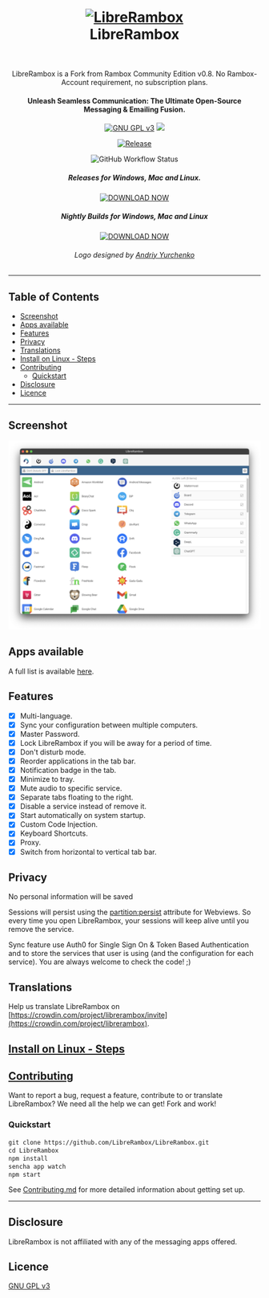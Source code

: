 <div align="center">
  <h1>
    <br />
    <a href="https://github.com/LibreRambox/LibreRambox"><img src="./resources/Icon.png" width="256px" alt="LibreRambox" /></a><br />
    LibreRambox
    <br /><br/>
  </h1>
	LibreRambox is a Fork from Rambox Community Edition v0.8. No Rambox-Account requirement, no subscription plans. 

  <h4>Unleash Seamless Communication: The Ultimate Open-Source Messaging & Emailing Fusion.</h4>

  <p>
    <a href="https://www.gnu.org/licenses/gpl-3.0.en.html" target="_blank"><img src="https://img.shields.io/github/license/librerambox/librerambox.svg" alt="GNU GPL v3" /></a>
    <a title="Crowdin" target="_blank" href="https://crowdin.com/project/librerambox"><img src="https://badges.crowdin.net/librerambox/localized.svg"></a>
  </p>
	<p>
		<a target="_blank" href="https://github.com/LibreRambox/LibreRambox/releases"> <img alt="Release" src="https://img.shields.io/github/v/release/LibreRambox/LibreRambox"></a>
	</p>
  <p>
    <img alt="GitHub Workflow Status" src="https://img.shields.io/github/actions/workflow/status/LibreRambox/LibreRambox/build.yml">
  </p>

  <h5>Releases for Windows, Mac and Linux.</h5>

  <a href="https://github.com/LibreRambox/LibreRambox/releases" target="_blank"><img src="https://cdn.rawgit.com/saenzramiro/rambox/gh-pages/images/img-download.svg" width="250" alt="DOWNLOAD NOW" /></a>

  <h5>Nightly Builds for Windows, Mac and Linux</h5>

  <a href="https://github.com/LibreRambox/LibreRambox/actions/workflows/build.yml" target="_blank"><img src="https://cdn.rawgit.com/saenzramiro/rambox/gh-pages/images/img-download.svg" width="150" alt="DOWNLOAD NOW" /></a>


  <h6>Logo designed by <a href="https://www.linkedin.com/in/andriyyurchenko/" target="_blank">Andriy Yurchenko</a></h6>
</div>

---

## Table of Contents

- [Screenshot](#screenshot)
- [Apps available](#apps-available)
- [Features](#features)
- [Privacy](#privacy)
- [Translations](#translations)
- [Install on Linux - Steps](#install-on-linux---steps)
- [Contributing](#contributing)
  - [Quickstart](#quickstart)
- [Disclosure](#disclosure)
- [Licence](#licence)

---

## Screenshot

![LibreRambox](./resources/screenshots/mac.png)

## Apps available

A full list is available [here](services.md).

## Features

- [x] Multi-language.
- [x] Sync your configuration between multiple computers.
- [x] Master Password.
- [x] Lock LibreRambox if you will be away for a period of time.
- [x] Don't disturb mode.
- [x] Reorder applications in the tab bar.
- [x] Notification badge in the tab.
- [x] Minimize to tray.
- [x] Mute audio to specific service.
- [x] Separate tabs floating to the right.
- [x] Disable a service instead of remove it.
- [x] Start automatically on system startup.
- [x] Custom Code Injection.
- [x] Keyboard Shortcuts.
- [x] Proxy.
- [x] Switch from horizontal to vertical tab bar.

## Privacy

No personal information will be saved

Sessions will persist using the [partition:persist](https://electronjs.org/docs/api/webview-tag#partition) attribute for Webviews.
So every time you open LibreRambox, your sessions will keep alive until you remove the service.

Sync feature use Auth0 for Single Sign On & Token Based Authentication and to store the services that user is using (and the configuration for each service).
You are always welcome to check the code! ;)

## Translations

Help us translate LibreRambox on [https://crowdin.com/project/librerambox/invite](https://crowdin.com/project/librerambox).

## [Install on Linux - Steps](https://github.com/ramboxapp/LibreRambox/wiki/Install-on-Linux)

## [Contributing](./CONTRIBUTING.md)

Want to report a bug, request a feature, contribute to or translate LibreRambox?
We need all the help we can get!
Fork and work!

### Quickstart

```shell
git clone https://github.com/LibreRambox/LibreRambox.git
cd LibreRambox
npm install
sencha app watch
npm start
```

See [Contributing.md](./CONTRIBUTING.md) for more detailed information about getting set up.

---


## Disclosure

LibreRambox is not affiliated with any of the messaging apps offered.

## Licence

[GNU GPL v3](https://github.com/LibreRambox/LibreRambox/blob/master/LICENSE)
